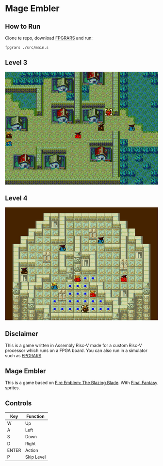 # Mage Embler

## How to Run
Clone te repo, download [FPGRARS](https://github.com/LeoRiether/FPGRARS) and run:
```sh
fpgrars ./src/main.s
```
## Level 3
![](https://github.com/RISCV-Games/Mage-Embler/blob/main/readmeAssets/gif3.gif)
## Level 4
![](https://github.com/RISCV-Games/Mage-Embler/blob/main/readmeAssets/gif4.gif)

## Disclaimer
This is a game written in Assembly Risc-V made for a custom Risc-V processor which runs on a FPGA board. You can also run in a simulator such as [FPGRARS](https://github.com/LeoRiether/FPGRARS).

## Mage Embler
This is a game based on [Fire Emblem: The Blazing Blade](https://en.wikipedia.org/wiki/Fire_Emblem:_The_Blazing_Blade). With [Final Fantasy](https://finalfantasy.fandom.com/wiki/Black_Mage_(Final_Fantasy)) sprites.

## Controls
|Key    | Function |
|-------|---------|
|W   | Up|
|A   | Left|
|S   | Down|
|D   | Right|
|ENTER| Action|
|P | Skip Level|

